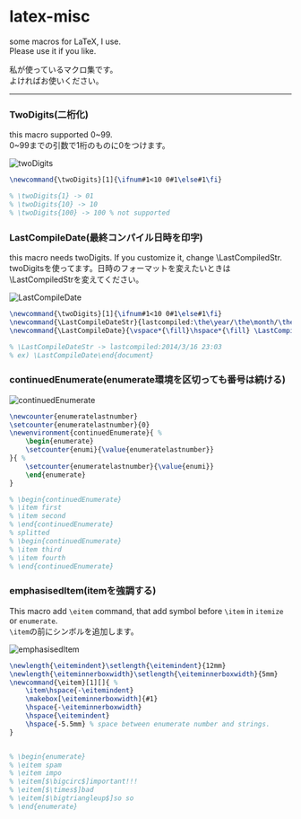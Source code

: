 latex-misc
==========

some macros for LaTeX, I use.  
Please use it if you like.


私が使っているマクロ集です。  
よければお使いください。

- - -

### TwoDigits(二桁化)
this macro supported 0~99.  
0~99までの引数で1桁のものに0をつけます。

![twoDigits](https://raw.github.com/cocu/latex-misc/master/pic/twoDigits.png)

```latex
\newcommand{\twoDigits}[1]{\ifnum#1<10 0#1\else#1\fi}

% \twoDigits{1} -> 01
% \twoDigits{10} -> 10
% \twoDigits{100} -> 100 % not supported
```

### LastCompileDate(最終コンパイル日時を印字)
this macro needs twoDigits. If you customize it, change \LastCompiledStr.  
twoDigitsを使ってます。日時のフォーマットを変えたいときは\LastCompiledStrを変えてください。

![LastCompileDate](https://raw.github.com/cocu/latex-misc/master/pic/continuedEnumerate.png)

``` latex
\newcommand{\twoDigits}[1]{\ifnum#1<10 0#1\else#1\fi}
\newcommand{\LastCompileDateStr}{lastcompiled:\the\year/\the\month/\the\day~\twoDigits{\the\hour}:\twoDigits{\the\minute}}
\newcommand{\LastCompileDate}{\vspace*{\fill}\hspace*{\fill} \LastCompileDateStr}

% \LastCompileDateStr -> lastcompiled:2014/3/16 23:03
% ex) \LastCompileDate\end{document}
```

### continuedEnumerate(enumerate環境を区切っても番号は続ける)
![continuedEnumerate](https://raw.github.com/cocu/latex-misc/master/pic/continuedEnumerate.png)

``` latex
\newcounter{enumeratelastnumber}
\setcounter{enumeratelastnumber}{0}
\newenvironment{continuedEnumerate}{ %
	\begin{enumerate}
	\setcounter{enumi}{\value{enumeratelastnumber}}
}{ %
	\setcounter{enumeratelastnumber}{\value{enumi}}
	\end{enumerate}
}

% \begin{continuedEnumerate}
% \item first
% \item second
% \end{continuedEnumerate}
% splitted
% \begin{continuedEnumerate}
% \item third
% \item fourth
% \end{continuedEnumerate}
```

### emphasisedItem(itemを強調する)
This macro add `\eitem` command, that add symbol before `\item` in `itemize` or `enumerate`.  
`\item`の前にシンボルを追加します。

![emphasisedItem](https://raw.github.com/cocu/latex-misc/master/pic/emphasisedItem.png)

``` latex
\newlength{\eitemindent}\setlength{\eitemindent}{12mm}
\newlength{\eiteminnerboxwidth}\setlength{\eiteminnerboxwidth}{5mm}
\newcommand{\eitem}[1][]{ %
	\item\hspace{-\eitemindent}
	\makebox[\eiteminnerboxwidth]{#1}
	\hspace{-\eiteminnerboxwidth}
	\hspace{\eitemindent}
	\hspace{-5.5mm} % space between enumerate number and strings. 
}


% \begin{enumerate}
% \eitem spam
% \eitem impo
% \eitem[$\bigcirc$]important!!!
% \eitem[$\times$]bad
% \eitem[$\bigtriangleup$]so so
% \end{enumerate}
```
